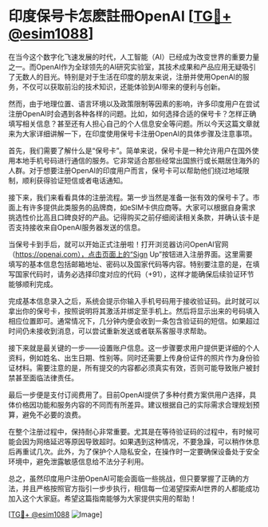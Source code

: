# 印度保号卡怎麽註冊OpenAI [[TG💪+ @esim1088](https://t.me/s/esim1088)]

在当今这个数字化飞速发展的时代，人工智能（AI）已经成为改变世界的重要力量之一。而OpenAI作为全球领先的AI研究实验室，其技术成果和产品应用无疑吸引了无数人的目光。特别是对于生活在印度的朋友来说，注册并使用OpenAI的服务，不仅可以获取前沿的技术知识，还能体验到AI带来的便利与创新。

然而，由于地理位置、语言环境以及政策限制等因素的影响，许多印度用户在尝试注册OpenAI时会遇到各种各样的问题。比如，如何选择合适的保号卡？怎样正确填写相关信息？甚至还有人担心自己的个人信息安全等问题。所以今天这篇文章就来为大家详细讲解一下，在印度使用保号卡注册OpenAI的具体步骤及注意事项。

首先，我们需要了解什么是“保号卡”。简单来说，保号卡是一种允许用户在国外使用本地手机号码进行通信的服务。它非常适合那些经常出国旅行或长期居住海外的人群。对于想要注册OpenAI的印度用户而言，保号卡可以帮助他们绕过地域限制，顺利获得验证短信或者电话通知。

接下来，我们来看看具体的注册流程。第一步当然是准备一张有效的保号卡了。市面上有许多提供此类服务的品牌商，如eSIM卡供应商等。大家可以根据自身需求挑选性价比高且口碑良好的产品。记得购买之前仔细阅读相关条款，并确认该卡是否支持接收来自OpenAI服务器发送的信息。

当保号卡到手后，就可以开始正式注册啦！打开浏览器访问OpenAI官网（https://openai.com），点击页面上的“Sign Up”按钮进入注册界面。这里需要填写的基本信息包括邮箱地址、密码以及国家代码等内容。特别要注意的是，在填写国家代码时，请务必选择印度对应的代码（+91），这样才能确保后续验证环节能够顺利完成。

完成基本信息录入之后，系统会提示你输入手机号码用于接收验证码。此时就可以拿出你的保号卡，按照说明将其激活并绑定至手机上。然后将显示出来的号码填入相应位置即可。通常情况下，几分钟内便会收到一条包含验证码的短信。如果超过时间仍未接收到消息，可以尝试重新发送或者联系客服寻求帮助。

接下来就是最关键的一步——设置账户信息。这一步骤要求用户提供更详细的个人资料，例如姓名、出生日期、性别等。同时还需要上传身份证件的照片作为身份验证材料。需要注意的是，所有提交的内容都必须真实有效，否则可能导致账户被封禁甚至面临法律责任。

最后一步便是支付订阅费用了。目前OpenAI提供了多种付费方案供用户选择，具体价格因功能和服务内容的不同而有所差异。建议根据自己的实际需求合理规划预算，避免不必要的浪费。

在整个注册过程中，保持耐心非常重要。尤其是在等待验证码的过程中，有时候可能会因为网络延迟等原因导致超时。如果遇到这种情况，不要急躁，可以稍作休息后再重试几次。此外，为了保护个人隐私安全，在操作时一定要确保设备处于安全环境中，避免泄露敏感信息给不法分子利用。

总之，虽然印度用户注册OpenAI可能会面临一些挑战，但只要掌握了正确的方法，并且严格按照官方指引一步步执行，相信每一位渴望探索AI世界的人都能成功加入这个大家庭。希望这篇指南能够为大家提供实用的帮助！

[[TG💪+ @esim1088](https://t.me/s/esim1088) ![Image](https://i.postimg.cc/4NQfJmqS/Snipaste-2025-05-13-00-14-12.png)]